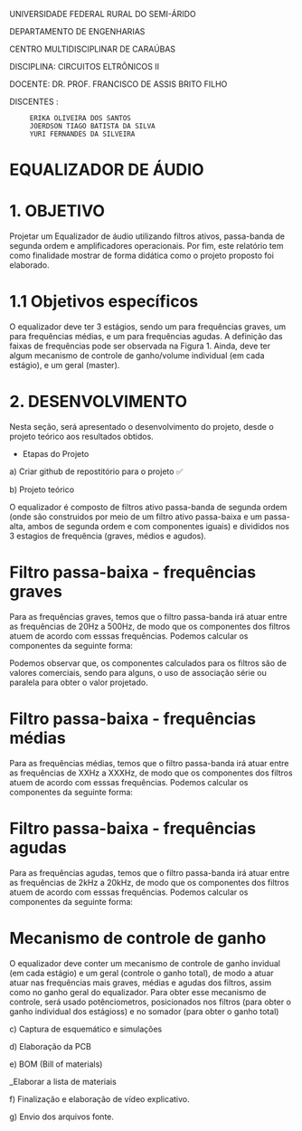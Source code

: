 UNIVERSIDADE FEDERAL RURAL DO SEMI-ÁRIDO

DEPARTAMENTO DE ENGENHARIAS

CENTRO MULTIDISCIPLINAR DE CARAÚBAS

DISCIPLINA: CIRCUITOS ELTRÔNICOS II

DOCENTE: DR. PROF. FRANCISCO DE ASSIS BRITO FILHO

DISCENTES :  
             
	     ERIKA OLIVEIRA DOS SANTOS
	     JOERDSON TIAGO BATISTA DA SILVA
	     YURI FERNANDES DA SILVEIRA

# EQUALIZADOR DE ÁUDIO

				 

# 1. OBJETIVO

  Projetar um Equalizador de áudio utilizando filtros ativos, passa-banda de segunda ordem e amplificadores operacionais. Por fim, este relatório tem como finalidade mostrar de forma didática como o projeto proposto foi elaborado.

# 1.1 Objetivos específicos

  O equalizador deve ter 3 estágios, sendo um para frequências graves, um para frequências médias, e um para frequências agudas. A definição das faixas de frequências pode ser observada na Figura 1. Ainda, deve ter algum mecanismo de controle de ganho/volume individual (em cada estágio), e um geral (master).

# 2. DESENVOLVIMENTO

Nesta seção, será apresentado o desenvolvimento do projeto, desde o projeto teórico aos resultados obtidos.

- Etapas do Projeto

a) Criar github de repostitório para o projeto ✅

b) Projeto teórico

O equalizador é composto de filtros ativo passa-banda de segunda ordem (onde são construidos por meio de um filtro ativo passa-baixa e um passa-alta, ambos de segunda ordem e com componentes iguais) e divididos nos 3 estagios de frequência (graves, médios e agudos). 

# Filtro passa-baixa - frequências graves
Para as frequências graves, temos que o filtro passa-banda irá atuar entre as frequências de 20Hz a 500Hz, de modo que os componentes dos filtros atuem de acordo com esssas frequências. Podemos calcular os componentes da seguinte forma:

Podemos observar que, os componentes calculados para os filtros são de valores comerciais, sendo para alguns, o uso de associação série ou paralela para obter o valor projetado.

# Filtro passa-baixa - frequências médias
Para as frequências médias, temos que o filtro passa-banda irá atuar entre as frequências de XXHz a XXXHz, de modo que os componentes dos filtros atuem de acordo com esssas frequências. Podemos calcular os componentes da seguinte forma:

# Filtro passa-baixa - frequências agudas
Para as frequências agudas, temos que o filtro passa-banda irá atuar entre as frequências de 2kHz a 20kHz, de modo que os componentes dos filtros atuem de acordo com esssas frequências. Podemos calcular os componentes da seguinte forma:

# Mecanismo de controle de ganho
O equalizador deve conter um mecanismo de controle de ganho invidual (em cada estágio) e um geral (controle o ganho total), de modo a atuar atuar nas frequências mais graves, médias e agudas dos filtros, assim como no ganho geral do equalizador. Para obter esse mecanismo de controle, será usado potênciometros, posicionados nos filtros (para obter o ganho individual dos estágioss) e no somador (para obter o ganho total)

c) Captura de esquemático e simulações

d) Elaboração da PCB

e) BOM (Bill of materials)

_Elaborar a lista de materiais

f) Finalização e elaboração de vídeo explicativo.

g) Envio dos arquivos fonte.


